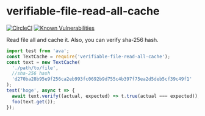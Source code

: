 # verifiable-file-read-all-cache

[![CircleCI](https://circleci.com/gh/yumetodo/verifiable-file-read-all-cache.svg?style=svg)](https://circleci.com/gh/yumetodo/verifiable-file-read-all-cache) [![Known Vulnerabilities](https://snyk.io/test/github/yumetodo/verifiable-file-read-all-cache/badge.svg?targetFile=package.json)](https://snyk.io/test/github/yumetodo/verifiable-file-read-all-cache?targetFile=package.json)

Read file all and cache it. Also, you can verify sha-256 hash.

```js
import test from 'ava';
const TextCache = require('verifiable-file-read-all-cache');
const text = new TextCache(
  './path/to/file',
  //sha-256 hash
  'd270ba28b95e9f256ca2eb993fc0692b9d755c4b397f75ea2d5deb5cf39c49f1'
);
test('hoge', async t => {
  await text.verify((actual, expected) => t.true(actual === expected));
  foo(text.get());
});
```
